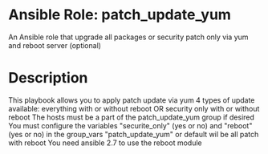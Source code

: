 # Ansible Role: patch_update_yum

An Ansible role that upgrade all packages or security patch only via yum and reboot server (optional) 

# Description 

This playbook allows you to apply patch update via yum
4 types of update available: everything with or without reboot OR security only with or without reboot
The hosts must be a part of the patch_update_yum group if desired
You must configure the variables "securite_only" (yes or no) and "reboot" (yes or no) in the group_vars "patch_update_yum" or default wil be all patch with reboot
You need ansible 2.7 to use the reboot module



